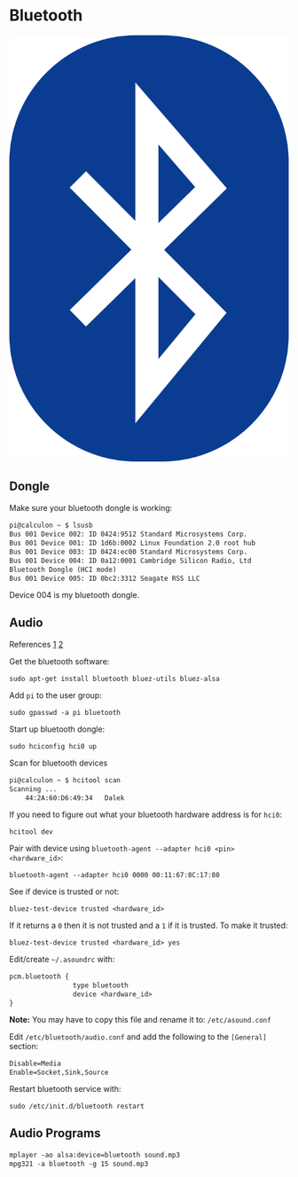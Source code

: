 # Bluetooth

![bluetooth logo](../pics/bluetooth.png)

## Dongle

Make sure your bluetooth dongle is working:

	pi@calculon ~ $ lsusb
	Bus 001 Device 002: ID 0424:9512 Standard Microsystems Corp. 
	Bus 001 Device 001: ID 1d6b:0002 Linux Foundation 2.0 root hub
	Bus 001 Device 003: ID 0424:ec00 Standard Microsystems Corp. 
	Bus 001 Device 004: ID 0a12:0001 Cambridge Silicon Radio, Ltd Bluetooth Dongle (HCI mode)
	Bus 001 Device 005: ID 0bc2:3312 Seagate RSS LLC 

Device 004 is my bluetooth dongle.

## Audio

References [1](http://blog.whatgeek.com.pt/2014/04/20/raspberry-pi-bluetooth-wireless-speaker/) [2](http://www.correderajorge.es/bluetooth-on-raspberry-audio-streaming/)

Get the bluetooth software:

	sudo apt-get install bluetooth bluez-utils bluez-alsa

Add `pi` to the user group:

	sudo gpasswd -a pi bluetooth

Start up bluetooth dongle:

	sudo hciconfig hci0 up

Scan for bluetooth devices

	pi@calculon ~ $ hcitool scan
	Scanning ...
		44:2A:60:D6:49:34	Dalek

If you need to figure out what your bluetooth hardware address is for `hci0`:

	hcitool dev

Pair with device using `bluetooth-agent --adapter hci0 <pin> <hardware_id>`:

	bluetooth-agent --adapter hci0 0000 00:11:67:8C:17:80

See if device is trusted or not:

	bluez-test-device trusted <hardware_id>

If it returns a `0` then it is not trusted and a `1` if it is trusted. To make it trusted:

	bluez-test-device trusted <hardware_id> yes

Edit/create `~/.asoundrc` with:

	pcm.bluetooth {
					type bluetooth
					device <hardware_id>
	}

**Note:** You may have to copy this file and rename it to: `/etc/asound.conf`

Edit `/etc/bluetooth/audio.conf` and add the following to the `[General]` section:

	Disable=Media
	Enable=Socket,Sink,Source

Restart bluetooth service with:

	sudo /etc/init.d/bluetooth restart

## Audio Programs

	mplayer -ao alsa:device=bluetooth sound.mp3
	mpg321 -a bluetooth -g 15 sound.mp3

